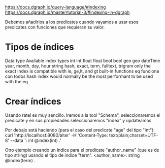 https://docs.dgraph.io/query-language/#indexing
https://docs.dgraph.io/master/tutorial-3/#indexing-in-dgraph

Debemos añadirlos a los predicates cuando vayamos a usar esos predicates con funciones que requieran su valor.


# Tipos de índices
Data type   Available index types
int         int
float       float
bool        bool
geo         geo
dateTime    year, month, day, hour
string      hash, exact, term, fulltext, trigram
  only the exact index is compatible with le, ge,lt, and gt built-in functions
  eq funciona con todos
  hash index would normally be the most performant to be used with the eq



# Crear índices
Usando ratel es muy sencillo.
Iremos a la tool "Schema", seleccionaremos el predicate y en sus propiedades seleccionaremos "index" y updateamos.

Por debajo está haciendo (para el caso del predicate "age" del tipo "int"):
curl 'http://localhost:8080/alter' -H 'Content-Type: text/plain;charset=UTF-8' --data '<age>: int @index(int) .'

Otro ejemplo creando un índice para el predicate "author_name" (que es de tipo string) usando el tipo de indice "term".
<author_name>: string @index(term) .
